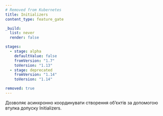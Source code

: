 ```yaml
---
# Removed from Kubernetes
title: Initializers
content_type: feature_gate

_build:
  list: never
  render: false

stages:
  - stage: alpha 
    defaultValue: false
    fromVersion: "1.7"
    toVersion: "1.13"
  - stage: deprecated
    fromVersion: "1.14"
    toVersion: "1.14"

removed: true
---
```

Дозволяє асинхронно координувати створення обʼєктів за допомогою втулка допуску Initializers.
